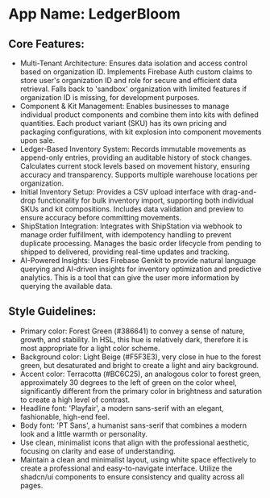 # **App Name**: LedgerBloom

## Core Features:

- Multi-Tenant Architecture: Ensures data isolation and access control based on organization ID. Implements Firebase Auth custom claims to store user's organization ID and role for secure and efficient data retrieval. Falls back to 'sandbox' organization with limited features if organization ID is missing, for development purposes.
- Component & Kit Management: Enables businesses to manage individual product components and combine them into kits with defined quantities. Each product variant (SKU) has its own pricing and packaging configurations, with kit explosion into component movements upon sale.
- Ledger-Based Inventory System: Records immutable movements as append-only entries, providing an auditable history of stock changes. Calculates current stock levels based on movement history, ensuring accuracy and transparency. Supports multiple warehouse locations per organization.
- Initial Inventory Setup: Provides a CSV upload interface with drag-and-drop functionality for bulk inventory import, supporting both individual SKUs and kit compositions. Includes data validation and preview to ensure accuracy before committing movements.
- ShipStation Integration: Integrates with ShipStation via webhook to manage order fulfillment, with idempotency handling to prevent duplicate processing. Manages the basic order lifecycle from pending to shipped to delivered, providing real-time updates and tracking.
- AI-Powered Insights: Uses Firebase Genkit to provide natural language querying and AI-driven insights for inventory optimization and predictive analytics. This is a tool that can give the user more information by querying the available data.

## Style Guidelines:

- Primary color: Forest Green (#386641) to convey a sense of nature, growth, and stability. In HSL, this hue is relatively dark, therefore it is most appropriate for a light color scheme.
- Background color: Light Beige (#F5F3E3), very close in hue to the forest green, but desaturated and bright to create a light and airy background.
- Accent color: Terracotta (#BC6C25), an analogous color to forest green, approximately 30 degrees to the left of green on the color wheel, significantly different from the primary color in brightness and saturation to create a high level of contrast.
- Headline font: 'Playfair', a modern sans-serif with an elegant, fashionable, high-end feel.
- Body font: 'PT Sans', a humanist sans-serif that combines a modern look and a little warmth or personality.
- Use clean, minimalist icons that align with the professional aesthetic, focusing on clarity and ease of understanding.
- Maintain a clean and minimalist layout, using white space effectively to create a professional and easy-to-navigate interface. Utilize the shadcn/ui components to ensure consistency and quality across all pages.